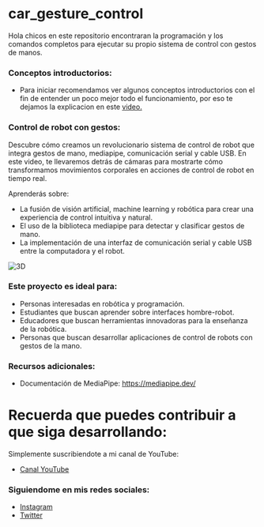 # car_gesture_control
Hola chicos en este repositorio encontraran la programación y los comandos completos para ejecutar su propio sistema de control con gestos de manos.
### Conceptos introductorios:
- Para iniciar recomendamos ver algunos conceptos introductorios con el fin de entender un poco mejor todo el funcionamiento, por eso te dejamos la explicacion en este [video.]([https://youtu.be/I5o9y-ZwLQg](https://youtu.be/SwyCJ9jCMXU))

### Control de robot con gestos:
Descubre cómo creamos un revolucionario sistema de control de robot que integra gestos de mano, mediapipe, comunicación serial y cable USB. En este video, te llevaremos detrás de cámaras para mostrarte cómo transformamos movimientos corporales en acciones de control de robot en tiempo real.

Aprenderás sobre:

- La fusión de visión artificial, machine learning y robótica para crear una experiencia de control intuitiva y natural.
- El uso de la biblioteca mediapipe para detectar y clasificar gestos de mano.
- La implementación de una interfaz de comunicación serial y cable USB entre la computadora y el robot.
 
![3D](https://github.com/AprendeIngenia/car_gesture_control/assets/85022752/76caf810-d4f3-465a-84d1-5ca2f5c59c8d)

### Este proyecto es ideal para:

- Personas interesadas en robótica y programación.
- Estudiantes que buscan aprender sobre interfaces hombre-robot.
- Educadores que buscan herramientas innovadoras para la enseñanza de la robótica.
- Personas que buscan desarrollar aplicaciones de control de robots con gestos de la mano.
  
### Recursos adicionales:

- Documentación de MediaPipe: https://mediapipe.dev/

# Recuerda que puedes contribuir a que siga desarrollando:
Simplemente suscribiendote a mi canal de YouTube:
- [Canal YouTube](https://www.youtube.com/channel/UCzwHEOCbsZLjfELperJ6VeQ/videos)

### Siguiendome en mis redes sociales: 
- [Instagram](https://www.instagram.com/santiagsanchezr/)
- [Twitter](https://twitter.com/SantiagSanchezR)
